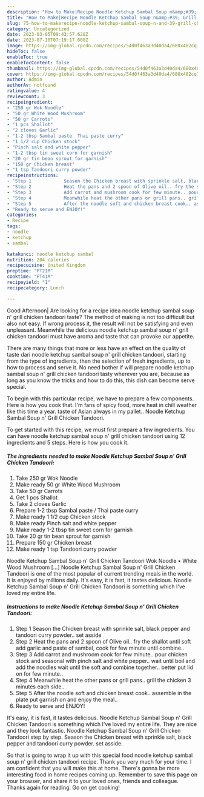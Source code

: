 ```yaml
---
description: "How to Make|Recipe Noodle Ketchup Sambal Soup n&amp;#39; Grill Chicken Tandoori {That is Delicious"
title: "How to Make|Recipe Noodle Ketchup Sambal Soup n&amp;#39; Grill Chicken Tandoori {That is Delicious"
slug: 75-how-to-makerecipe-noodle-ketchup-sambal-soup-n-and-39-grill-chicken-tandoori-that-is-delicious
category: Uncategorized
date: 2023-03-05T09:43:57.628Z
date: 2023-07-10T07:19:17.608Z
image: https://img-global.cpcdn.com/recipes/54d0f463a3d40da4/680x482cq70/noodle-ketchup-sambal-soup-n-grill-chicken-tandoori-recipe-main-photo.jpg
hideToc: false
enableToc: true
enableTocContent: false
thumbnail: https://img-global.cpcdn.com/recipes/54d0f463a3d40da4/680x482cq70/noodle-ketchup-sambal-soup-n-grill-chicken-tandoori-recipe-main-photo.jpg
cover: https://img-global.cpcdn.com/recipes/54d0f463a3d40da4/680x482cq70/noodle-ketchup-sambal-soup-n-grill-chicken-tandoori-recipe-main-photo.jpg
author: Admin
authorAv: notfound
ratingvalue: 4
reviewcount: 3
recipeingredient:
- "250 gr Wok Noodle"
- "50 gr White Wood Mushroom"
- "50 gr Carrots"
- "1 pcs Shallot"
- "2 cloves Garlic"
- "1-2 tbsp Sambal paste  Thai paste curry"
- "1 1/2 cup Chicken stock"
- "Pinch salt and white pepper"
- "1-2 tbsp tin sweet corn for garnish"
- "20 gr tin bean sprout for garnish"
- "150 gr Chicken breast"
- "1 tsp Tandoori curry powder"
recipeinstructions:
- "Step 1            Season the Chicken breast with sprinkle salt, black pepper and tandoori curry powder.. set asside"
- "Step 2            Heat the pans and 2 spoon of Olive oil.. fry the shallot until soft add garlic and paste of sambal, cook for few minute until combine.."
- "Step 3            Add carrot and mushroom cook for few minute.. pour chicken stock and seasonal with pinch salt and white pepper.. wait until boil and add the noodles wait until the soft and combine together.. better put lid on for few minute.."
- "Step 4            Meanwhile heat the other pans or grill pans.. grill the chicken 3 minutes each side.."
- "Step 5            After the noodle soft and chicken breast cook.. assemble in the plate put garnish on and enjoy the meal.."
- "Ready to serve and ENJOY!"
categories:
- Recipe
tags:
- noodle
- ketchup
- sambal

katakunci: noodle ketchup sambal 
nutrition: 204 calories
recipecuisine: United Kingdom
preptime: "PT21M"
cooktime: "PT41M"
recipeyield: "1"
recipecategory: Lunch

---
```



Good Afternoon| Are looking for a recipe idea noodle ketchup sambal soup n&#39; grill chicken tandoori taste? The method of making is not too difficult but also not easy. If wrong process it, the result will not be satisfying and even unpleasant. Meanwhile the delicious noodle ketchup sambal soup n&#39; grill chicken tandoori must have aroma and taste that can provoke our appetite.






There are many things that more or less have an effect on the quality of taste dari noodle ketchup sambal soup n&#39; grill chicken tandoori, starting from the type of ingredients, then the selection of fresh ingredients, up to how to process and serve it. No need bother if will prepare noodle ketchup sambal soup n&#39; grill chicken tandoori tasty wherever you are, because as long as you know the tricks and how to do this, this dish can become serve special.


To begin with this particular recipe, we have to prepare a few components. Here is how you cook that. I&#39;m fans of spicy food, more heat in chill weather like this time a year. taste of Asian always in my pallet.. Noodle Ketchup Sambal Soup n&#39; Grill Chicken Tandoori.


To get started with this recipe, we must first prepare a few ingredients. You can have noodle ketchup sambal soup n&#39; grill chicken tandoori using 12 ingredients and 5 steps. Here is how you cook it.

<!--inarticleads1-->

##### The ingredients needed to make Noodle Ketchup Sambal Soup n&#39; Grill Chicken Tandoori:

1. Take 250 gr Wok Noodle
1. Make ready 50 gr White Wood Mushroom
1. Take 50 gr Carrots
1. Get 1 pcs Shallot
1. Take 2 cloves Garlic
1. Prepare 1-2 tbsp Sambal paste / Thai paste curry
1. Make ready 1 1/2 cup Chicken stock
1. Make ready Pinch salt and white pepper
1. Make ready 1-2 tbsp tin sweet corn for garnish
1. Take 20 gr tin bean sprout for garnish
1. Prepare 150 gr Chicken breast
1. Make ready 1 tsp Tandoori curry powder


Noodle Ketchup Sambal Soup n&#39; Grill Chicken Tandoori Wok Noodle • White Wood Mushroom […] Noodle Ketchup Sambal Soup n&#39; Grill Chicken Tandoori is one of the most popular of current trending meals in the world. It is enjoyed by millions daily. It&#39;s easy, it is fast, it tastes delicious. Noodle Ketchup Sambal Soup n&#39; Grill Chicken Tandoori is something which I&#39;ve loved my entire life. 

<!--inarticleads2-->

##### Instructions to make Noodle Ketchup Sambal Soup n&#39; Grill Chicken Tandoori:

1. Step 1            Season the Chicken breast with sprinkle salt, black pepper and tandoori curry powder.. set asside
1. Step 2            Heat the pans and 2 spoon of Olive oil.. fry the shallot until soft add garlic and paste of sambal, cook for few minute until combine..
1. Step 3            Add carrot and mushroom cook for few minute.. pour chicken stock and seasonal with pinch salt and white pepper.. wait until boil and add the noodles wait until the soft and combine together.. better put lid on for few minute..
1. Step 4            Meanwhile heat the other pans or grill pans.. grill the chicken 3 minutes each side..
1. Step 5            After the noodle soft and chicken breast cook.. assemble in the plate put garnish on and enjoy the meal..
1. Ready to serve and ENJOY!

It&#39;s easy, it is fast, it tastes delicious. Noodle Ketchup Sambal Soup n&#39; Grill Chicken Tandoori is something which I&#39;ve loved my entire life. They are nice and they look fantastic. Noodle Ketchup Sambal Soup n&#39; Grill Chicken Tandoori step by step. Season the Chicken breast with sprinkle salt, black pepper and tandoori curry powder. set asside. 

So that is going to wrap it up with this special food noodle ketchup sambal soup n&#39; grill chicken tandoori recipe. Thank you very much for your time. I am confident that you will make this at home. There's gonna be more interesting food in home recipes coming up. Remember to save this page on your browser, and share it to your loved ones, friends and colleague. Thanks again for reading. Go on get cooking!

